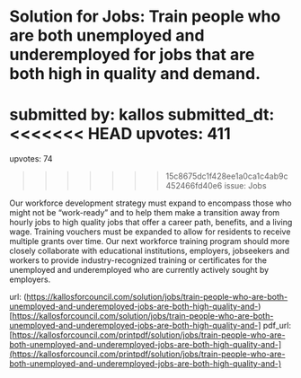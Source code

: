 # Solution for Jobs: Train people who are both unemployed and underemployed for jobs that are both high in quality and demand. #

submitted by: kallos
submitted_dt: 
<<<<<<< HEAD
upvotes: 411
=======
upvotes: 74
>>>>>>> 15c8675dc1f428ee1a0ca1c4ab9c452466fd40e6
issue: Jobs

Our workforce development strategy must expand to encompass those who might not be “work-ready” and to help them make a transition away from hourly jobs to high quality jobs that offer a career path, benefits, and a living wage. Training vouchers must be expanded to allow for residents to receive multiple grants over time. Our next workforce training program should more closely collaborate with educational institutions, employers, jobseekers and workers to provide industry-recognized training or certificates for the unemployed and underemployed who are currently actively sought by employers.

url: (https://kallosforcouncil.com/solution/jobs/train-people-who-are-both-unemployed-and-underemployed-jobs-are-both-high-quality-and-)[https://kallosforcouncil.com/solution/jobs/train-people-who-are-both-unemployed-and-underemployed-jobs-are-both-high-quality-and-]
pdf_url: [https://kallosforcouncil.com/printpdf/solution/jobs/train-people-who-are-both-unemployed-and-underemployed-jobs-are-both-high-quality-and-](https://kallosforcouncil.com/printpdf/solution/jobs/train-people-who-are-both-unemployed-and-underemployed-jobs-are-both-high-quality-and-)